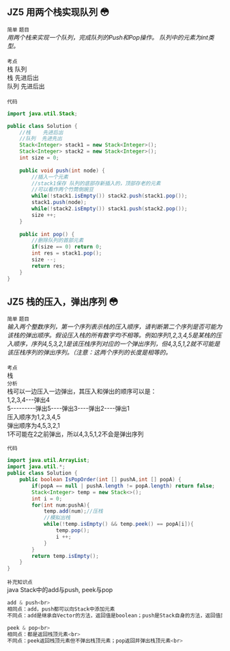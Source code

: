 ## JZ5  用两个栈实现队列 :flushed:
`简单` `题目`<br>
*用两个栈来实现一个队列，完成队列的Push和Pop操作。 队列中的元素为int类型。*<br>
<br>
`考点`<br>
栈 队列<br>
栈 先进后出<br>
队列 先进后出<br>
<br>
`代码`<br>
```java
import java.util.Stack;

public class Solution {
    //栈    先进后出
    //队列  先进先出
    Stack<Integer> stack1 = new Stack<Integer>();
    Stack<Integer> stack2 = new Stack<Integer>();
    int size = 0;
    
    public void push(int node) {
        //插入一个元素
        //stack1保存 队列的底部存新插入的，顶部存老的元素
        //可以看作两个竹筒倒豌豆
        while(!stack1.isEmpty()) stack2.push(stack1.pop());
        stack1.push(node);
        while(!stack2.isEmpty()) stack1.push(stack2.pop());
        size ++;
    }
    
    public int pop() {
        //删除队列的首部元素
        if(size == 0) return 0;
        int res = stack1.pop();
        size --;
        return res;
    }
}
```
## JZ5  栈的压入，弹出序列 :flushed:
`简单` `题目`<br>
*输入两个整数序列，第一个序列表示栈的压入顺序，请判断第二个序列是否可能为该栈的弹出顺序。假设压入栈的所有数字均不相等。例如序列1,2,3,4,5是某栈的压入顺序，序列4,5,3,2,1是该压栈序列对应的一个弹出序列，但4,3,5,1,2就不可能是该压栈序列的弹出序列。（注意：这两个序列的长度是相等的。*<br>
<br>
`考点`<br>
栈<br>
`分析`<br>
栈可以一边压入一边弹出，其压入和弹出的顺序可以是：<br>
1,2,3,4---弹出4<br>
5---------弹出5----弹出3----弹出2----弹出1<br>
压入顺序为1,2,3,4,5<br>
弹出顺序为4,5,3,2,1<br>
1不可能在2之前弹出，所以4,3,5,1,2不会是弹出序列

`代码`<br>
```java
import java.util.ArrayList;
import java.util.*;
public class Solution {
    public boolean IsPopOrder(int [] pushA,int [] popA) {
        if(popA == null | pushA.length != popA.length) return false;
        Stack<Integer> temp = new Stack<>();
        int i = 0;
        for(int num:pushA){
            temp.add(num);//压栈
            //模拟出栈
            while(!temp.isEmpty() && temp.peek() == popA[i]){
                temp.pop();
                i ++;
            }
        }
        return temp.isEmpty();
    }
}
```
`补充知识点`<br>
java Stack中的add与push, peek与pop<br>
```java
add & push<br>
相同点：add，push都可以向Stack中添加元素
不同点：add是继承自Vector的方法，返回值是boolean；push是Stack自身的方法，返回值类型是参数类型
```
```java
peek & pop<br>
相同点：都是返回栈顶元素<br>
不同点：peek返回栈顶元素但不弹出栈顶元素；pop返回并弹出栈顶元素<br>
```
